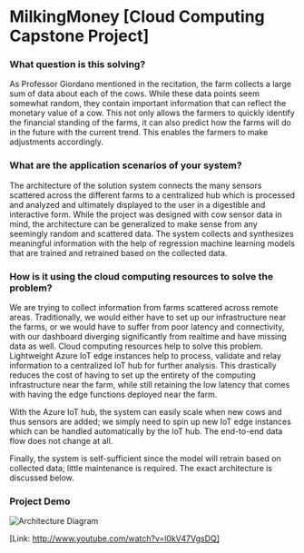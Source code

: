 # MilkingMoney [Cloud Computing Capstone Project]

### What question is this solving? 
As Professor Giordano mentioned in the recitation, the farm collects a large sum of data about each of the cows. While these data points seem somewhat random, they contain important information that can reflect the monetary value of a cow. This not only allows the farmers to quickly identify the financial standing of the farms, it can also predict how the farms will do in the future with the current trend. This enables the farmers to make adjustments accordingly. 

### What are the application scenarios of your system?
The architecture of the solution system connects the many sensors scattered across the different farms to a centralized hub which is processed and analyzed and ultimately displayed to the user in a digestible and interactive form. While the project was designed with cow sensor data in mind, the architecture can be generalized to make sense from any seemingly random and scattered data. The system collects and synthesizes meaningful information with the help of regression machine learning models that are trained and retrained based on the collected data.

### How is it using the cloud computing resources to solve the problem?
We are trying to collect information from farms scattered across remote areas. Traditionally, we would either have to set up our infrastructure near the farms, or we would have to suffer from poor latency and connectivity, with our dashboard diverging significantly from realtime and have missing data as well. Cloud computing resources help to solve this problem. Lightweight Azure IoT edge instances help to process, validate and relay information to a centralized IoT hub for further analysis. This drastically reduces the cost of having to set up the entirety of the computing infrastructure near the farm, while still retaining the low latency that comes with having the edge functions deployed near the farm. 

With the Azure IoT hub, the system can easily scale when new cows and thus sensors are added; we simply need to spin up new IoT edge instances which can be handled automatically by the IoT hub. The end-to-end data flow does not change at all.

Finally, the system is self-sufficient since the model will retrain based on collected data; little maintenance is required. The exact architecture is discussed below.

### Project Demo
![Architecture Diagram](https://user-images.githubusercontent.com/57964367/184555527-c13acfcc-9980-4cf2-b94a-96c647f902b5.png)

[Link: http://www.youtube.com/watch?v=l0kV47VgsDQ]
